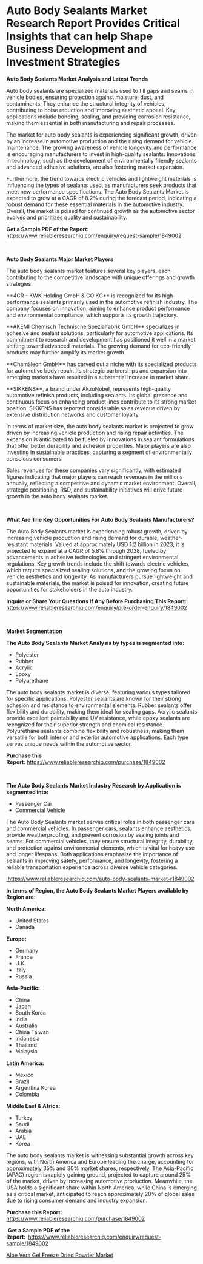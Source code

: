 <p><h1>Auto Body Sealants Market Research Report Provides Critical Insights that can help Shape Business Development and Investment Strategies</h1></p><p><strong>Auto Body Sealants Market Analysis and Latest Trends</strong></p>
<p><p>Auto body sealants are specialized materials used to fill gaps and seams in vehicle bodies, ensuring protection against moisture, dust, and contaminants. They enhance the structural integrity of vehicles, contributing to noise reduction and improving aesthetic appeal. Key applications include bonding, sealing, and providing corrosion resistance, making them essential in both manufacturing and repair processes.</p><p>The market for auto body sealants is experiencing significant growth, driven by an increase in automotive production and the rising demand for vehicle maintenance. The growing awareness of vehicle longevity and performance is encouraging manufacturers to invest in high-quality sealants. Innovations in technology, such as the development of environmentally friendly sealants and advanced adhesive solutions, are also fostering market expansion.</p><p>Furthermore, the trend towards electric vehicles and lightweight materials is influencing the types of sealants used, as manufacturers seek products that meet new performance specifications. The Auto Body Sealants Market is expected to grow at a CAGR of 8.2% during the forecast period, indicating a robust demand for these essential materials in the automotive industry. Overall, the market is poised for continued growth as the automotive sector evolves and prioritizes quality and sustainability.</p></p>
<p><strong>Get a Sample PDF of the Report:&nbsp;</strong> <a href="https://www.reliableresearchiq.com/enquiry/request-sample/1849002?utm_campaign=2468&utm_medium=2&utm_source=Github&utm_content=ia&utm_term=15022025&utm_id=auto-body-sealants">https://www.reliableresearchiq.com/enquiry/request-sample/1849002</a></p>
<p>&nbsp;</p>
<p><strong>Auto Body Sealants Major Market Players</strong></p>
<p><p>The auto body sealants market features several key players, each contributing to the competitive landscape with unique offerings and growth strategies.</p><p>**4CR - KWK Holding GmbH & CO KG** is recognized for its high-performance sealants primarily used in the automotive refinish industry. The company focuses on innovation, aiming to enhance product performance and environmental compliance, which supports its growth trajectory.</p><p>**AKEMI Chemisch Technische Spezialfabrik GmbH** specializes in adhesive and sealant solutions, particularly for automotive applications. Its commitment to research and development has positioned it well in a market shifting toward advanced materials. The growing demand for eco-friendly products may further amplify its market growth.</p><p>**Chamäleon GmbH** has carved out a niche with its specialized products for automotive body repair. Its strategic partnerships and expansion into emerging markets have resulted in a substantial increase in market share. </p><p>**SIKKENS**, a brand under AkzoNobel, represents high-quality automotive refinish products, including sealants. Its global presence and continuous focus on enhancing product lines contribute to its strong market position. SIKKENS has reported considerable sales revenue driven by extensive distribution networks and customer loyalty.</p><p>In terms of market size, the auto body sealants market is projected to grow driven by increasing vehicle production and rising repair activities. The expansion is anticipated to be fueled by innovations in sealant formulations that offer better durability and adhesion properties. Major players are also investing in sustainable practices, capturing a segment of environmentally conscious consumers.</p><p>Sales revenues for these companies vary significantly, with estimated figures indicating that major players can reach revenues in the millions annually, reflecting a competitive and dynamic market environment. Overall, strategic positioning, R&D, and sustainability initiatives will drive future growth in the auto body sealants market.</p></p>
<p>&nbsp;</p>
<p><strong>What Are The Key Opportunities For Auto Body Sealants Manufacturers?</strong></p>
<p><p>The Auto Body Sealants market is experiencing robust growth, driven by increasing vehicle production and rising demand for durable, weather-resistant materials. Valued at approximately USD 1.2 billion in 2023, it is projected to expand at a CAGR of 5.8% through 2028, fueled by advancements in adhesive technologies and stringent environmental regulations. Key growth trends include the shift towards electric vehicles, which require specialized sealing solutions, and the growing focus on vehicle aesthetics and longevity. As manufacturers pursue lightweight and sustainable materials, the market is poised for innovation, creating future opportunities for stakeholders in the auto industry.</p></p>
<p><strong>Inquire or Share Your Questions If Any Before Purchasing This Report:</strong> <a href="https://www.reliableresearchiq.com/enquiry/pre-order-enquiry/1849002?utm_campaign=2468&utm_medium=2&utm_source=Github&utm_content=ia&utm_term=15022025&utm_id=auto-body-sealants">https://www.reliableresearchiq.com/enquiry/pre-order-enquiry/1849002</a></p>
<p>&nbsp;</p>
<p><strong>Market Segmentation</strong></p>
<p><strong>The Auto Body Sealants Market Analysis by types is segmented into:</strong></p>
<p><ul><li>Polyester</li><li>Rubber</li><li>Acrylic</li><li>Epoxy</li><li>Polyurethane</li></ul></p>
<p><p>The auto body sealants market is diverse, featuring various types tailored for specific applications. Polyester sealants are known for their strong adhesion and resistance to environmental elements. Rubber sealants offer flexibility and durability, making them ideal for sealing gaps. Acrylic sealants provide excellent paintability and UV resistance, while epoxy sealants are recognized for their superior strength and chemical resistance. Polyurethane sealants combine flexibility and robustness, making them versatile for both interior and exterior automotive applications. Each type serves unique needs within the automotive sector.</p></p>
<p><strong>Purchase this Report:&nbsp;</strong><a href="https://www.reliableresearchiq.com/purchase/1849002?utm_campaign=2468&utm_medium=2&utm_source=Github&utm_content=ia&utm_term=15022025&utm_id=auto-body-sealants">https://www.reliableresearchiq.com/purchase/1849002</a></p>
<p>&nbsp;</p>
<p><strong>The Auto Body Sealants Market Industry Research by Application is segmented into:</strong></p>
<p><ul><li>Passenger Car</li><li>Commercial Vehicle</li></ul></p>
<p><p>The Auto Body Sealants market serves critical roles in both passenger cars and commercial vehicles. In passenger cars, sealants enhance aesthetics, provide weatherproofing, and prevent corrosion by sealing joints and seams. For commercial vehicles, they ensure structural integrity, durability, and protection against environmental elements, which is vital for heavy use and longer lifespans. Both applications emphasize the importance of sealants in improving safety, performance, and longevity, fostering a reliable transportation experience across diverse vehicle categories.</p></p>
<p><a href="https://www.reliableresearchiq.com/auto-body-sealants-market-r1849002?utm_campaign=2468&utm_medium=2&utm_source=Github&utm_content=ia&utm_term=15022025&utm_id=auto-body-sealants">&nbsp;https://www.reliableresearchiq.com/auto-body-sealants-market-r1849002</a></p>
<p><strong>In terms of Region, the Auto Body Sealants Market Players available by Region are:</strong></p>
<p>
    <p> <strong> North America: </strong>
        <ul>
            <li>United States</li>
            <li>Canada</li>
        </ul>
        </p> 
    <p> <strong> Europe: </strong>
        <ul>
            <li>Germany</li>
            <li>France</li>
            <li>U.K.</li>
            <li>Italy</li>
            <li>Russia</li>
        </ul>
        </p> 
    <p> <strong> Asia-Pacific: </strong>
        <ul>
            <li>China</li>
            <li>Japan</li>
            <li>South Korea</li>
            <li>India</li>
            <li>Australia</li>
            <li>China Taiwan</li>
            <li>Indonesia</li>
            <li>Thailand</li>
            <li>Malaysia</li>
        </ul>
        </p> 
    <p> <strong> Latin America: </strong>
        <ul>
            <li>Mexico</li>
            <li>Brazil</li>
            <li>Argentina Korea</li>
            <li>Colombia</li>
        </ul>
        </p> 
    <p> <strong> Middle East & Africa: </strong>
        <ul>
            <li>Turkey</li>
            <li>Saudi</li>
            <li>Arabia</li>
            <li>UAE</li>
            <li>Korea</li>
        </ul>
    </p>
    </p>
<p><p>The auto body sealants market is witnessing substantial growth across key regions, with North America and Europe leading the charge, accounting for approximately 35% and 30% market shares, respectively. The Asia-Pacific (APAC) region is rapidly gaining ground, projected to capture around 25% of the market, driven by increasing automotive production. Meanwhile, the USA holds a significant share within North America, while China is emerging as a critical market, anticipated to reach approximately 20% of global sales due to rising consumer demand and industry expansion.</p></p>
<p><strong>Purchase this Report: </strong><a href="https://www.reliableresearchiq.com/purchase/1849002?utm_campaign=2468&utm_medium=2&utm_source=Github&utm_content=ia&utm_term=15022025&utm_id=auto-body-sealants">https://www.reliableresearchiq.com/purchase/1849002</a></p>
<p>&nbsp;<strong>Get a Sample PDF of the Report:&nbsp;&nbsp;</strong><a href="https://www.reliableresearchiq.com/enquiry/request-sample/1849002?utm_campaign=2468&utm_medium=2&utm_source=Github&utm_content=ia&utm_term=15022025&utm_id=auto-body-sealants">https://www.reliableresearchiq.com/enquiry/request-sample/1849002</a></p>
<p><strong></strong></p>
<p><p><a href="https://github.com/barnickclara79/Market-Research-Report-List-1/blob/main/aloe-vera-gel-freeze-dried-powder-market.md?utm_campaign=2468&utm_medium=2&utm_source=Github&utm_content=ia&utm_term=15022025&utm_id=auto-body-sealants">Aloe Vera Gel Freeze Dried Powder Market</a></p></p>